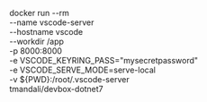 docker run --rm \
  --name vscode-server \
  --hostname vscode \
  --workdir /app \
  -p 8000:8000 \
  -e VSCODE_KEYRING_PASS="mysecretpassword" \
  -e VSCODE_SERVE_MODE=serve-local \
  -v ${PWD}:/root/.vscode-server \
  tmandali/devbox-dotnet7